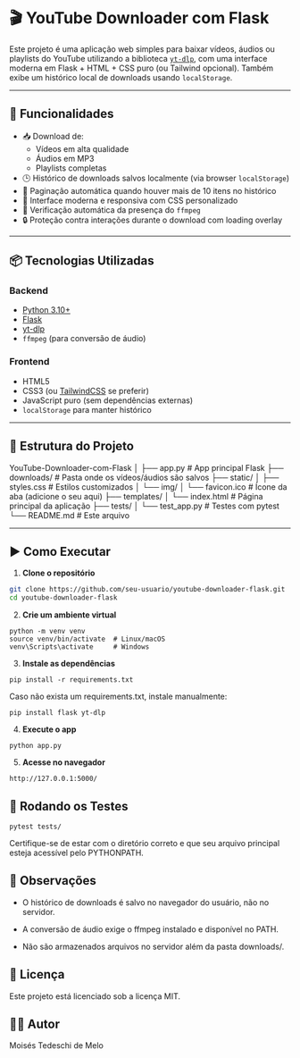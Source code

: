 # 🎬 YouTube Downloader com Flask

Este projeto é uma aplicação web simples para baixar vídeos, áudios ou playlists do YouTube utilizando a biblioteca [`yt-dlp`](https://github.com/yt-dlp/yt-dlp), com uma interface moderna em Flask + HTML + CSS puro (ou Tailwind opcional). Também exibe um histórico local de downloads usando `localStorage`.

---

## 🔧 Funcionalidades

- 📥 Download de:
  - Vídeos em alta qualidade
  - Áudios em MP3
  - Playlists completas
- 🕒 Histórico de downloads salvos localmente (via browser `localStorage`)
- 🧭 Paginação automática quando houver mais de 10 itens no histórico
- 🎨 Interface moderna e responsiva com CSS personalizado
- 🧩 Verificação automática da presença do `ffmpeg`
- 🔒 Proteção contra interações durante o download com loading overlay

---

## 📦 Tecnologias Utilizadas

### Backend

- [Python 3.10+](https://www.python.org/)
- [Flask](https://flask.palletsprojects.com/)
- [yt-dlp](https://github.com/yt-dlp/yt-dlp)
- `ffmpeg` (para conversão de áudio)

### Frontend

- HTML5
- CSS3 (ou [TailwindCSS](https://tailwindcss.com/) se preferir)
- JavaScript puro (sem dependências externas)
- `localStorage` para manter histórico

---

## 📁 Estrutura do Projeto

YouTube-Downloader-com-Flask
│
├── app.py # App principal Flask
├── downloads/ # Pasta onde os vídeos/áudios são salvos
├── static/
│ ├── styles.css # Estilos customizados
│ └── img/
│ └── favicon.ico # Ícone da aba (adicione o seu aqui)
├── templates/
│ └── index.html # Página principal da aplicação
├── tests/
│ └── test_app.py # Testes com pytest
└── README.md # Este arquivo


---

## ▶️ Como Executar

1. **Clone o repositório**

```bash
git clone https://github.com/seu-usuario/youtube-downloader-flask.git
cd youtube-downloader-flask
```

2. **Crie um ambiente virtual**

```
python -m venv venv
source venv/bin/activate  # Linux/macOS
venv\Scripts\activate     # Windows
```


3. **Instale as dependências**

```
pip install -r requirements.txt
```

Caso não exista um requirements.txt, instale manualmente:

```
pip install flask yt-dlp
```

4. **Execute o app**

```
python app.py
```

5. **Acesse no navegador**

```
http://127.0.0.1:5000/
```

## 🧪 Rodando os Testes

```
pytest tests/
```

Certifique-se de estar com o diretório correto e que seu arquivo principal esteja acessível pelo PYTHONPATH.

## 📝 Observações

- O histórico de downloads é salvo no navegador do usuário, não no servidor.

- A conversão de áudio exige o ffmpeg instalado e disponível no PATH.

- Não são armazenados arquivos no servidor além da pasta downloads/.

## 📄 Licença

Este projeto está licenciado sob a licença MIT.

## 🙋‍♂️ Autor
Moisés Tedeschi de Melo